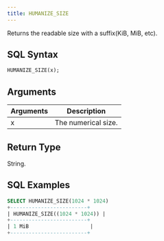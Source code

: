 ```yaml
---
title: HUMANIZE_SIZE
---
```


Returns the readable size with a suffix(KiB, MiB, etc).

## SQL Syntax

```sql
HUMANIZE_SIZE(x);
```

## Arguments

| Arguments | Description                |
|-----------|----------------------------|
| x         | The numerical size.        |


## Return Type

String.

## SQL Examples

```sql
SELECT HUMANIZE_SIZE(1024 * 1024)
+-------------------------+
| HUMANIZE_SIZE((1024 * 1024)) |
+-------------------------+
| 1 MiB                    |
+-------------------------+
```
